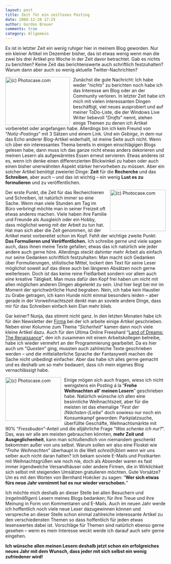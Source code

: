 ```yaml
---
layout: post
title: Zeit für ein zeitloses Posting
date: 2008-12-28 17:25
author: Gordon Breuer
comments: true
category: Allgemein
---
```

<p>Es ist in letzter Zeit ein wenig ruhiger hier in meinem Blog geworden. Nur ein kleiner Artikel im Dezember bisher, das ist etwas wenig wenn man die zwei bis drei Artikel pro Woche in der Zeit davor betrachtet. Gab es nichts zu berichten? Keine Zeit das berichtenswerte auch schriftlich festzuhalten? Warum dann aber auch so wenig aktuelle Twitter-Nachrichten?</p>
<p><img style="border-bottom: 0px; border-left: 0px; margin: 0px 10px 0px 0px; display: inline; border-top: 0px; border-right: 0px" title="(c) Photocase.com" src="http://anheledirwp.blob.core.windows.net/wordpress/2008/12/photocase678879815174_3.jpg" border="0" alt="(c) Photocase.com" width="203" height="151" align="left" /> Zun&auml;chst die gute Nachricht: Ich habe weder &ldquo;<em>nichts</em>&rdquo; zu berichten noch habe ich das Interesse am Blog oder an der Community verloren. In letzter Zeit habe ich mich mit vielen interessanten Dingen besch&auml;ftigt, viel neues ausprobiert und auf meiner ToDo-Liste, die der Windows Live Writer liebevoll &ldquo;<em>Drafts</em>&rdquo; nennt, stehen einige Themen zu denen ich Artikel vorbereitet oder angefangen habe. Allerdings bin ich kein Freund von &ldquo;<em>Notiz-Postings</em>&rdquo; mit 3 S&auml;tzen und einem Link. Und ein <em>Gebirge</em>, in dem nur das Echo anderer Blog-Artikel widerhallt, ist meine Seite auch nicht. Wenn ich &uuml;ber ein interessantes Thema bereits in einigen einschl&auml;gigen Blogs gelesen habe, dann muss ich das ganze nicht etwas anders dekorieren und meinen Lesern als aufgew&auml;rmtes Essen erneut servieren. Etwas anderes ist es, wenn ich denke einen differenzierten Blickwinkel zu haben oder auch einen bisher unerw&auml;hnten Aspekt st&auml;rker hervorheben zu m&uuml;ssen. Aber ein solcher Artikel ben&ouml;tigt zweierlei Dinge: <strong>Zeit</strong> f&uuml;r die <strong>Recherche </strong>und das <strong>Schreiben</strong>, aber auch &ndash; und das ist wichtig &ndash; ein wenig <strong>Lust es zu formulieren</strong> und zu ver&ouml;ffentlichen.</p>
<p><img style="border-bottom: 0px; border-left: 0px; margin: 0px 0px 0px 10px; display: inline; border-top: 0px; border-right: 0px" title="(c) Photocase.com" src="http://anheledirwp.blob.core.windows.net/wordpress/2008/12/108588NIQIQH808844SIWPGZHR_3.jpg" border="0" alt="(c) Photocase.com" width="175" height="130" align="right" /> Der erste Punkt, die Zeit f&uuml;r das Recherchieren und Schreiben, ist nat&uuml;rlich immer so eine Sache. Wenn man viele Stunden am Tag im B&uuml;ro verbringt m&ouml;chte man in seiner Freizeit oft etwas anderes machen. Viele haben ihre Familie und Freunde als Ausgleich oder ein Hobby, dass m&ouml;glichst wenig mit der Arbeit zu tun hat. Hat man sich aber die Zeit genommen, ist der Artikel meist vorbereitet schon im Kopf. Fehlt der wichtige zweite Punkt: <strong>Das Formulieren und Ver&ouml;ffentlichen.</strong> Ich schreibe gerne und viele sagen auch, dass ihnen meine Texte gefallen; etwas das ich nat&uuml;rlich wie jeder andere auch gerne h&ouml;re. Allerdings steckt dahinter mehr Arbeit als einfach nur seine Gedanken schriftlich festzuhalten: Man macht sich Gedanken &uuml;ber Formulierungen, stilistische Mittel, lockert den Text f&uuml;r seine Leser m&ouml;glichst soweit auf das diese auch bei l&auml;ngeren Abs&auml;tzen noch gerne weiterlesen. Doch ist das keine reine Flei&szlig;arbeit sondern vor allem auch eine kreative T&auml;tigkeit. Man muss daf&uuml;r den Kopf frei haben um nicht mit allen m&ouml;glichen anderen Dingen abgelenkt zu sein. Und hier liegt bei mir im Moment der sprichw&ouml;rtliche Hund begraben. Nein, ich habe kein Haustier zu Grabe getragen, ich kann Hunde nicht einmal besonders leiden &ndash; aber gerade in der Vorweihnachtszeit denkt man an soviele andere Dinge, dass mir f&uuml;r das Schreiben einfach kein Elan mehr blieb.</p>
<p>Gar keiner? Nunja, das stimmt nicht ganz. In den letzten Monaten habe ich f&uuml;r den Newsletter der <a href="http://www.dmde.net" target="_blank">Firma</a> bei der ich arbeite einige Artikel geschrieben. Neben einer Kolumne zum Thema &ldquo;<em>Sicherheit</em>&rdquo; kamen dann noch viele kleine Artikel dazu. Auch f&uuml;r den Ultima Online Freeshard &ldquo;<a href="http://land-of-dreams.de/" target="_blank">Land of Dreams: The Renaissance</a>&rdquo;, den ich zusammen mit einem Arbeitskollegen betreibe, habe ich wieder vermehrt an der Programmierung gearbeitet. Da es hier auch um &ldquo;<em>Questen</em>&rdquo; ging, mussten auch zahlreiche Texte geschrieben werden &ndash; und die mittelalterliche Sprache der Fantasywelt machen die Sache nicht unbedingt einfacher. Aber das habe ich alles gerne gemacht und es deshalb um so mehr bedauert, dass ich mein eigenes Blog vernachl&auml;ssigt habe.</p>
<p><img style="border-bottom: 0px; border-left: 0px; margin: 0px 10px 0px 0px; display: inline; border-top: 0px; border-right: 0px" title="(c) Photocase.com" src="http://anheledirwp.blob.core.windows.net/wordpress/2008/12/photocase4rjh6jtr6kxr_3.jpg" border="0" alt="(c) Photocase.com" width="175" height="137" align="left" /> Einige m&ouml;gen sich auch fragen, wieso ich nicht wenigstens ein Posting &aacute; la &ldquo;<strong>Frohe Weihnachten all&rsquo; meinen Lesern</strong>&rdquo; geschrieben habe. Nat&uuml;rlich w&uuml;nsche ich allen eine besinnliche Weihnachtszeit, aber f&uuml;r die meisten ist das ehemalige &ldquo;<em>Fest der (N&auml;chsten-)Liebe</em>&rdquo; doch sowieso nur noch ein Konsumkampf geworden: Parkplatzsuche, &uuml;berf&uuml;llte Gesch&auml;fte, Weihnachtsm&auml;rkte mit 90% &ldquo;<em>Fressbuden</em>&rdquo;-Anteil und die allj&auml;hrliche Frage &ldquo;<em>Was schenke ich nur?</em>&rdquo;. Das, was wir alle am meisten gebrauchen k&ouml;nnten, <strong>mehr Zeit und Ausgeglichenheit</strong>, kann man schlu&szlig;endlich von niemandem geschenkt bekommen au&szlig;er von uns selbst. Warum sollen wir also eine Floskel wie &ldquo;<em>Frohe Weihnachten</em>&rdquo; &uuml;berhaupt in die Welt <em>schrei(h|b)en</em> wenn wir uns selber auch nicht daran halten? Ich bekam soviele E-Mails und Postkarten mit Weihnachtsgr&uuml;&szlig;en wie noch nie, doch als Absender waren es fast immer irgendwelche Versandh&auml;user oder andere Firmen, die in Wirklichkeit sich selbst mit steigenden Ums&auml;tzen gratulieren m&ouml;chten. Gute Vors&auml;tze? Um es mit den Worten von Bernhard Ho&euml;cker zu sagen: &ldquo;<strong>Wer sich etwas f&uuml;rs neue Jahr vornimmt hat es nur wieder verschoben.</strong>&rdquo;</p>
<p>Ich m&ouml;chte mich deshalb an dieser Stelle bei allen Besuchern und (<em>regelm&auml;&szlig;igen</em>) Lesern meines Blogs bedanken; f&uuml;r ihre Treue und ihre Meinung in Form von Kommentaren und E-Mails. Auch im neuen Jahr werde ich hoffentlich noch viele neue Leser dazugewinnen k&ouml;nnen und verspreche an dieser Stelle schon einmal zahlreiche interessante Artikel zu den verschiedensten Themen so dass hoffentlich f&uuml;r jeden etwas lesenswertes dabei ist. Vorschl&auml;ge f&uuml;r Themen sind nat&uuml;rlich ebenso gerne gesehen &ndash; wenn es mein Interesse weckt werde ich darauf auch sehr gerne eingehen.</p>
<p><strong>Ich w&uuml;nsche allen meinen Lesern deshalb jetzt schon ein erfolgreiches neues Jahr mit dem Wunsch, dass jeder mit sich selbst ein wenig zufriedener wird!</strong></p>
